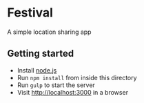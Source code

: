 # Festival
A simple location sharing app

## Getting started

- Install [node.js](https://nodejs.org/en/)
- Run `npm install` from inside this directory
- Run `gulp` to start the server
- Visit [http://localhost:3000](http://localhost:3000) in a browser
